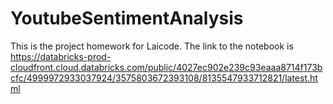 # YoutubeSentimentAnalysis

This is the project homework for Laicode. The link to the notebook is https://databricks-prod-cloudfront.cloud.databricks.com/public/4027ec902e239c93eaaa8714f173bcfc/4999972933037924/3575803672393108/8135547933712821/latest.html
